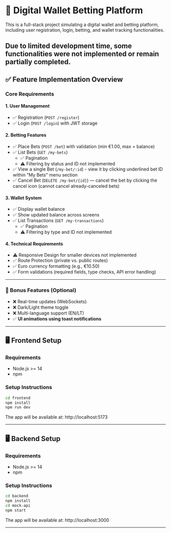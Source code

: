 # 🎰 Digital Wallet Betting Platform

This is a full-stack project simulating a digital wallet and betting platform, including user registration, login, betting, and wallet tracking functionalities.

Due to limited development time, some functionalities were not implemented or remain partially completed.
---

## ✅ Feature Implementation Overview

### Core Requirements

#### 1. User Management

- ✅ Registration (`POST /register`)
- ✅ Login (`POST /login`) with JWT storage

#### 2. Betting Features

- ✅ Place Bets (`POST /bet`) with validation (min €1.00, max = balance)
- ✅ List Bets (`GET /my-bets`)
  - ✅ Pagination
  - ⚠️ Filtering by status and ID not implemented
- ✅ View a single Bet (`/my-bet/:id`) - view it by clicking underlined bet ID within "My Bets" menu section
- ✅ Cancel Bet (`DELETE /my-bet/{id}`) — cancel the bet by clicking the cancel icon (cannot cancel already-canceled bets)

#### 3. Wallet System

- ✅ Display wallet balance
- ✅ Show updated balance across screens
- ✅ List Transactions (`GET /my-transactions`)
  - ✅ Pagination
  - ⚠️ Filtering by type and ID not implemented

#### 4. Technical Requirements

- ⚠️ Responsive Design for smaller devices not implemented
- ✅ Route Protection (private vs. public routes)
- ✅ Euro currency formatting (e.g., €10.50)
- ✅ Form validations (required fields, type checks, API error handling)

---

### 🌟 Bonus Features (Optional)

- ❌ Real-time updates (WebSockets)
- ❌ Dark/Light theme toggle
- ❌ Multi-language support (EN/LT)
- ✅ **UI animations using toast notifications**

---

## 🖥️ Frontend Setup

### Requirements

- Node.js >= 14
- npm

### Setup Instructions

```bash
cd frontend
npm install
npm run dev
```

The app will be available at: http://localhost:5173

---

## 🖥️ Backend Setup

### Requirements

- Node.js >= 14
- npm

### Setup Instructions

```bash
cd backend
npm install
cd mock-api
npm start
```

The app will be available at: http://localhost:3000

---
